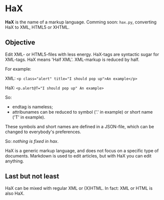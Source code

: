 # HaX

**HaX** is the name of a markup language. 
Comming soon: `hax.py`,  converting HaX to XML, HTML5 or XHTML.


## Objective

Edit XML- or HTML5-files with less energy. HaX-tags are syntactic sugar for XML-tags. HaX means 'Half XML'. XML-markup is reduced by half. 

For example:

XML: `<p class="alert" title="I should pop up">An example</p>`

HaX: `<p.alert@T="I should pop up" An example>`

So:
  - endtag is nameless;
  - attribunames can be reduced to symbol ('.' in example) or short name ('T' in example).

These symbols and short names are defined in a JSON-file, which can be changed to everybody's preferences.

So: *nothing is fixed in hax*.

HaX is a generic markup language, and does not focus on a specific type of documents. Markdown is used to edit articles,
but with HaX you can edit anything. 

## Last but not least

HaX can be mixed with regular XML or (X)HTML. In fact: XML or HTML is also HaX.
   
